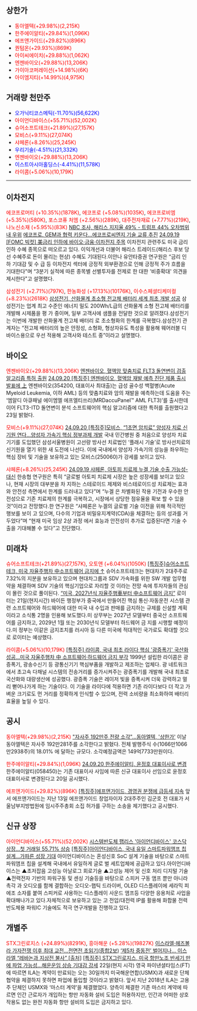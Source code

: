 ## 상한가
- <span style="color: red;">동아엘텍(+29.98%)(2,215K)</span>
- <span style="color: red;">한주에이알티(+29.84%)(1,096K)</span>
- <span style="color: red;">에프앤가이드(+29.82%)(896K)</span>
- <span style="color: red;">퀀텀온(+29.93%)(869K)</span>
- <span style="color: red;">아이씨에이치(+29.88%)(1,062K)</span>
- <span style="color: red;">엔젠바이오(+29.88%)(13,206K)</span>
- <span style="color: red;">가이아코퍼레이션(+14.98%)(6K)</span>
- <span style="color: red;">아이엠지티(+14.99%)(4,975K)</span>
## 거래량 천만주
- <span style="color: blue;">오가닉티코스메틱(-11.70%)(56,622K)</span>
- <span style="color: red;">아이언디바이스(+55.71%)(52,002K)</span>
- <span style="color: red;">슈어소프트테크(+21.89%)(27,157K)</span>
- <span style="color: red;">모비스(+9.11%)(27,074K)</span>
- <span style="color: red;">샤페론(+8.26%)(25,245K)</span>
- <span style="color: blue;">우리기술(-4.51%)(21,332K)</span>
- <span style="color: red;">엔젠바이오(+29.88%)(13,206K)</span>
- <span style="color: blue;">이스트아시아홀딩스(-4.41%)(11,578K)</span>
- <span style="color: red;">라이콤(+5.06%)(10,179K)</span>
---

## 이차전지
<span style="color:rgb(255, 0, 0)">에코프로머티 (+10.35%)(1878K)</span>, <span style="color:rgb(255, 0, 0)">에코프로 (+5.08%)(1035K)</span>, <span style="color:rgb(255, 0, 0)">에코프로비엠 (+5.35%)(580K)</span>, <span style="color:rgb(255, 0, 0)">포스코퓨 처엠 (+2.56%)(289K)</span>, <span style="color:rgb(255, 0, 0)">대주전자재료 (+7.77%)(219K)</span>, <span style="color:rgb(255, 0, 0)">나노신소재 (+5.95%)(83K)</span>
[NBC 조사, 해리스 지지율 49% - 트럼프 44% 오차범위내 우위](https://www.newsis.com/view/NISX20240923_0002894592)
[에코프로, GEM과 협력 키운다…에코프로씨엔지 기술 교류 추진](https://biz.sbs.co.kr/article/20000192861)
[24.09.19 [FOMC 빅컷] 美금리 인하에 바이오·금융·이차전지 주목](https://www.ekn.kr/web/view.php?key=20240919022352697)
이차전지 관련주도 미국 금리 인하 수혜 종목으로 떠오르고 있다. 이익개선과 더불어 해리스 트레이드(해리스 후보 당선 수혜주로 돈이 몰리는 현상) 수혜도 기대된다.이안나 유안타증권 연구원은 “금리 인하 기대감 및 수 급 등 이차전지 섹터에 긍정적 외부환경으로 인해 긍정적 주가 흐름을 기대한다"며 “3분기 실적에 따른 종목별 선별투자를 전제로 한 대한 '비중확대' 의견을 제시한다"고 설명했다.

<span style="color:rgb(255, 0, 0)">삼성전기 (+2.71%)(797K)</span>, <span style="color:rgb(255, 0, 0)">한농화성 (+17.13%)(10176K)</span>, <span style="color:rgb(255, 0, 0)">이수스페셜티케미컬 (+8.23%)(2618K)</span>
[삼성전기, 산화물계 초소형 전고체 배터리 세계 최초 개발 성공](https://n.news.naver.com/mnews/article/366/0001019429?rc=N&ntype=RANKING&sid=105)
삼성전기는 업계 최고 수준인 에너지 밀도 200Wh/L급의 산화물계 소형 전고체 배터리를 개발해 시제품을 평 가 중이며, 일부 고객사에 샘플을 전달한 것으로 알려졌다.삼성전기는 이번에 개발한 산화물계 전고체 배터리 로 초소형화의 한계를 극복했다.삼성전기 관계자는 “전고체 배터리의 높은 안정성, 소형화, 형상자유도 특성을 활용해 웨어러블 디바이스용으로 우선 적용해 고객사와 테스트 중”이라고 설명했다.
## 바이오
<span style="color: red;">엔젠바이오(+29.88%)(13,206K)</span>
[엔젠바이오, 혈액암 맞춤치료 FLT3 돌연변이 검출 알고리즘 특허 출원](https://www.pharmnews.com/news/articleView.html?idxno=250631)
[24.09.20 [특징주] 엔젠바이오, 혈액암 재발 예측 진단 제품 출시 발표에 上](https://www.etoday.co.kr/news/view/2402256)
엔젠바이오(354200, 대표이사 최대출)는 급성 골수성 백혈병(Acute Myeloid Leukemia, 이하 AML) 등의 맞춤치료와 암의 재발을 예측하는데 도움을 주는 ‘엠알디 아큐패널 에이엠엘 에프엘티쓰리(MRDaccuPanel™ AML FLT3)’를 출시한데 이어 FLT3-ITD 돌연변이 분석 소프트웨어의 핵심 알고리즘에 대한 특허를 출원했다고 23일 밝혔다.

<span style="color: red;">모비스(+9.11%)(27,074K)</span>
[24.09.20 [특징주]모비스, “1초면 암치료” 양성자 치료 신기원 연다…양성자 가속기 핵심 정부과제 개발](https://m.edaily.co.kr/News/Read?newsId=02302566639022088&mediaCodeNo=257)
국내 민간병원 중 처음으로 양성자 치료기기를 도입했던 삼성서울병원이 고선량 방사선 치료법인 ‘플래시 기술’로 방사선치료의 신기원을 열기 위한 새 도전에 나선다. 이에 국내에서 양성자 가속기의 성능을 좌우하는 핵심 장비 및 기술을 보유하고 있는 모비스(250060)가 강세를 보이고 있다.

<span style="color: red;">샤페론(+8.26%)(25,245K)</span>
[24.09.19 샤페론, 아토피 치료제 누겔 기술 수출 가능성-대신](https://www.edaily.co.kr/News/Read?newsId=01603926639021760&mediaCodeNo=257&OutLnkChk=Y)
한송협 연구원은 특히 “글로벌 아토피 치료제 시장은 높은 성장세를 보이고 있으나, 현재 시장의 대부분을 차 지하는 스테로이드 제제와 비스테로이드성 치료제는 효과와 안전성 측면에서 한계를 드러내고 있다”며 “누겔 은 차별화된 작용 기전과 우수한 안전성으로 기존 치료제의 한계를 극복하고, 시장에서 상당한 점유율을 확보 할 수 있을 것”이라고 전망했다.한 연구원은 “샤페론은 누겔의 글로벌 기술 이전을 위해 적극적인 행보를 보이 고 있으며, 다수의 기업과 비밀유지계약(CDA)을 체결하는 등의 성과를 거두었다”며 “현재 미국 임상 2상 과정 에서 효능과 안전성이 추가로 입증된다면 기술 수출을 기대해볼 수 있다”고 진단했다.
## 미래차
<span style="color: red;">슈어소프트테크(+21.89%)(27,157K)</span>, <span style="color:rgb(255, 0, 0)">오토앤 (+6.04%)(1050K)</span>
[[특징주]슈어소프트테크, 미국 자율주행차 中소프트웨어 금지에 ↑](https://www.edaily.co.kr/News/Read?newsId=01594086639023072&mediaCodeNo=257&OutLnkChk=Y)
슈어소프트테크는 현대차가 2대주주로 7.32%의 지분을 보유하고 있으며 현대차그룹과 SDV 가속화를 위한 SW 개발 업무협약을 체결하며 SDV 기술의 핵심기업으로 자리할 것 이라는 전망 속에 투자자들의 관심이 몰린 것으로 풀이된다.
[“미국, 2027년식 자율주행車부터 中소프트웨어 금지”](https://n.news.naver.com/mnews/article/009/0005367891)
로이터는 21일(현지시간) 바이든 행정부가 중국에서 만들어진 핵심 통신·자동운전 시스템 관련 소프트웨어와 하드웨어에 대한 미국 내 수입과 판매를 금지하는 규제를 신설할 계획이라고 소식통 2명을 인용해 보도했다.미 상무부는 2027년 모델부터 중국산 소프트웨어를 금지하고, 2029년 1월 또는 2030년식 모델부터 하드웨어 금 지를 시행할 예정이다.미 정부는 이같은 금지조치를 러시아 등 다른 미국에 적대적인 국가로도 확대할 것으로 로이터는 예상했다.

<span style="color: red;">라이콤(+5.06%)(10,179K)</span>
[[특징주] 라이콤, 국내 최초 라이다 핵심 '광증폭기' 국산화 성공...미국 자율주행차 中 소프트웨어·하드웨어 금지 부각](https://www.etoday.co.kr/news/view/2402839)
1999년 설립한 라이콤은 광증폭기, 광송수신기 등 광통신기기 핵심부품을 개발하고 제조하는 업체다. 광 네트워크에서 초고속 다채널 시스템의 전송거리를 증가시켜주는 광증폭기를 개발해 국내 최초로 국산화와 대량생산에 성공했다. 광증폭 기술은 레이저 빛을 증폭시켜 더욱 강력하고 멀리 뻗어나가게 하는 기술이다. 이 기술을 라이다에 적용하면 기존 라이다보다 더 작고 가벼운 크기로도 먼 거리를 정확하게 인식할 수 있으며, 전력 소비량을 최소화하여 배터리 효율을 높일 수 있다.
## 공시
<span style="color: red;">동아엘텍(+29.98%)(2,215K)</span>
["자사주 192만주 전량 소각"…동아엘텍, '상한가'](https://www.hankyung.com/article/2024092316456)
이날 동아엘텍은 자사주 192만281주를 소각한다고 밝혔다. 전체 발행주식 수(1066만1066만2938주)의 18.01% 에 달하는 규모다. 소각예정금액은 149억7733만원이다.

<span style="color: red;">한주에이알티(+29.84%)(1,096K)</span>
[24.09.20 한주에이알티, 윤정호 대표이사로 변경](https://m.edaily.co.kr/News/Read?newsId=03027446639022088&mediaCodeNo=257)
한주에이알티(058450)는 기존 대표이사 사임에 따른 신규 대표이사 선임으로 윤정호 대표이사로 변경된다고 20일 공시했다.

<span style="color: red;">에프앤가이드(+29.82%)(896K)</span>
[[특징주]에프앤가이드, 경영권 분쟁에 급등세 지속](https://www.edaily.co.kr/News/Read?newsId=01715446639023072&mediaCodeNo=257&OutLnkChk=Y)
앞서 에프앤가이드는 지난 13일 에프앤가이드 창업자이자 2대주주인 김군호 전 대표가 서울남부지방법원에 임시주주총회 소집 허가를 구하는 소송을 제기했다고 공시했다.
## 신규 상장
<span style="color: red;">아이언디바이스(+55.71%)(52,002K)</span>
[시스템반도체 팹리스 '아이언디바이스' 코스닥 상장…첫 거래일 55.71% 상승](https://m.etnews.com/20240923000329)
[[특징주]아이언디바이스, 국내 유일 스마트파워앰프 칩 설계…가파른 성장 기대](https://view.asiae.co.kr/article/2024092309461666689)
아이언디바이스는 혼성신호 SoC 설계 기술을 바탕으로 스마트파워앰프 칩을 설계해 국내에서 유일하게 글로 벌 세트업체에 공급하고 있다.아이언디바이스는 ▲초저잡음 고성능 아날로그 회로기술 ▲고성능 제어 및 신호 처리 디지털 기술 ▲전력전자 기반의 파워구동 및 센싱 기술등을 바탕으로 스피커 구동 앰프 뿐만 아니라 촉각 과 오디오를 함께 결합하는 오디오-햅틱 드라이버, OLED 디스플레이에 세라믹 피에조 소자를 붙여 스피커로 사용하는 디스플레이 사운드 앰프등 다양한 응용처로 사업을 확대해나가고 있다.자체적으로 보유하고 있는 고 전압/대전력 IP를 활용해 화합물 전력반도체용 파워IC 기술에도 적극 연구개발을 진행하고 있다.

## 개별주
<span style="color:rgb(255, 0, 0)">STX그린로지스 (+24.89%)(8291K)</span>, <span style="color:rgb(255, 0, 0)">흥아해운 (+5.28%)(19827K)</span>
[이스라엘·헤즈볼라 가자전쟁 이후 최대 교전…전면전 초읽기(종합2보)](https://www.yna.co.kr/view/AKR20240922032652009?input=1195m)
[‘제5차 중동전’ 벌어지나… 이스라엘 “레바논과 지상전 불사” [출처]](https://www.kmib.co.kr/article/view.asp?arcid=0020551488&code=61131411&cp=nv)
[[특징주] STX그린로지스, 미국 항만노조 반세기 만에 파업 가능성...해운운임 상승 기대감 강세](https://www.etoday.co.kr/news/view/2402867)
22일(현지 시각) 영국 파이낸셜타임스(FT)에 따르면 ILA는 계약이 만료되는 오는 30일까지 미국해운연합(USMX)과 새로운 단체협약을 체결하지 못하면 파업에 돌입할 것이라고 밝혔다. 앞서 지난 2018년 ILA는 고용주 단체인 USMX와 ‘마스터 계약’을 체결했었다. 양측이 체결한 기존 마스터 계약에 따르면 인간 근로자가 개입하는 항만 자동화 설비 도입은 허용하지만, 인간과 어떠한 상호작용도 없는 완전 자동화 항만 설비의 도입은 금지하고 있다.